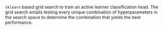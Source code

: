 `sklearn` based grid search to train an active learner classification head. The grid search entails testing every unique combination of hyperparameters in the search space to determine the combination that yields the best performance.
